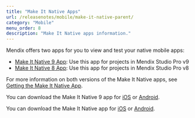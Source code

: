 ```yaml
---
title: "Make It Native Apps"
url: /releasenotes/mobile/make-it-native-parent/
category: "Mobile"
menu_order: 8
description: "Make It Native apps information."
---
```


Mendix offers two apps for you to view and test your native mobile apps:

* [Make It Native 9 App](/releasenotes/mobile/make-it-native-9/): Use this app for projects in Mendix Studio Pro v9
* [Make It Native 8 App](/releasenotes/mobile/make-it-native-app/): Use this app for projects in Mendix Studio Pro v8

For more information on both versions of the Make It Native apps, see [Getting the Make It Native App](/refguide/getting-the-make-it-native-app/).

You can download the Make It Native 9 app for [iOS](https://apps.apple.com/us/app/make-it-native-9/id1542182000) or [Android](https://play.google.com/store/apps/details?id=com.mendix.developerapp.mx9).

You can download the Make It Native app for [iOS](https://apps.apple.com/app/make-it-native/id1334081181) or [Android](https://play.google.com/store/apps/details?id=com.mendix.developerapp).
